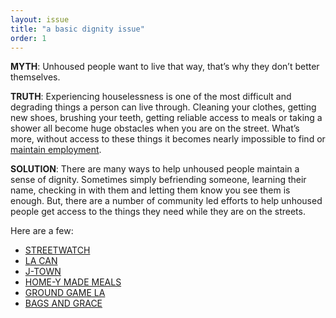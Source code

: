 ```yaml
---
layout: issue
title: "a basic dignity issue"
order: 1
---
```

<strong>MYTH</strong>: Unhoused people want to live that way, that’s why they don’t better themselves.

<strong>TRUTH</strong>: Experiencing houselessness is one of the most difficult and degrading things a person can live through. Cleaning your clothes, getting new shoes, brushing your teeth, getting reliable access to meals or taking a shower all become huge obstacles when you are on the street. What’s more, without access to these things it becomes nearly impossible to find or [maintain employment](https://nationalhomeless.org/issues/economic-justice/).

<strong>SOLUTION</strong>: There are many ways to help unhoused people maintain a sense of dignity. Sometimes simply befriending someone, learning their name, checking in with them and letting them know you see them is enough. But, there are a number of community led efforts to help unhoused people get access to the things they need while they are on the streets.

Here are a few:

- [STREETWATCH](https://streetwatchla.com/)
- [LA CAN](https://cangress.org/)
- [J-TOWN](https://jtownactionandsolidarity.com/)
- [HOME-Y MADE MEALS](https://www.homeymademeals.com/)
- [GROUND GAME LA](https://www.groundgamela.org/our-mission)
- [BAGS AND GRACE](https://www.bagsandgrace.com/)
